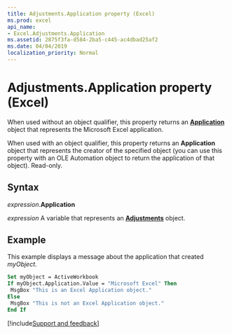 ```yaml
---
title: Adjustments.Application property (Excel)
ms.prod: excel
api_name:
- Excel.Adjustments.Application
ms.assetid: 2875f3fa-d584-2ba5-c445-ac4dbad25af2
ms.date: 04/04/2019
localization_priority: Normal
---
```



# Adjustments.Application property (Excel)

When used without an object qualifier, this property returns an **[Application](Excel.Application(object).md)** object that represents the Microsoft Excel application. 

When used with an object qualifier, this property returns an **Application** object that represents the creator of the specified object (you can use this property with an OLE Automation object to return the application of that object). Read-only.


## Syntax

_expression_.**Application**

_expression_ A variable that represents an **[Adjustments](Excel.Adjustments.md)** object.


## Example

This example displays a message about the application that created _myObject_.


```vb
Set myObject = ActiveWorkbook 
If myObject.Application.Value = "Microsoft Excel" Then 
 MsgBox "This is an Excel Application object." 
Else 
 MsgBox "This is not an Excel Application object." 
End If
```




[!include[Support and feedback](~/includes/feedback-boilerplate.md)]